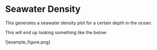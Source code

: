# Seawater Density

This generates a seawater density plot for a certain depth in the ocean.

This will end up looking something like the below:

![example_figure.png]

